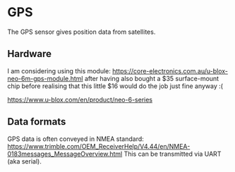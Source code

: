 # GPS
The GPS sensor gives position data from satellites. 


## Hardware
I am considering using this module: https://core-electronics.com.au/u-blox-neo-6m-gps-module.html after having also bought a $35 surface-mount chip before realising that this little $16 would do the job just fine anyway :(

https://www.u-blox.com/en/product/neo-6-series

## Data formats
GPS data is often conveyed in NMEA standard: https://www.trimble.com/OEM_ReceiverHelp/V4.44/en/NMEA-0183messages_MessageOverview.html
This can be transmitted via UART (aka serial).

